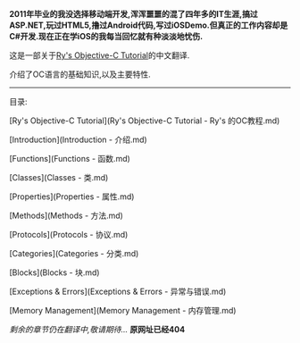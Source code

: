 **2011年毕业的我没选择移动端开发,浑浑噩噩的混了四年多的IT生涯,搞过ASP.NET,玩过HTML5,撸过Android代码,写过iOSDemo.但真正的工作内容却是C#开发.现在正在学iOS的我每当回忆就有种淡淡地忧伤.**

这是一部关于[Ry's Objective-C Tutorial](http://rypress.com/tutorials/objective-c/index)的中文翻译.

介绍了OC语言的基础知识,以及主要特性.
***

目录:

[Ry's Objective-C Tutorial](Ry's Objective-C Tutorial - Ry's 的OC教程.md)

[Introduction](Introduction - 介绍.md)

[Functions](Functions - 函数.md)

[Classes](Classes - 类.md)

[Properties](Properties - 属性.md)

[Methods](Methods - 方法.md)

[Protocols](Protocols - 协议.md)

[Categories](Categories - 分类.md)

[Blocks](Blocks - 块.md)

[Exceptions & Errors](Exceptions & Errors - 异常与错误.md)

[Memory Management](Memory Management - 内存管理.md)

*剩余的章节仍在翻译中,敬请期待...*
**原网址已经404**
